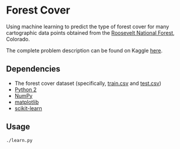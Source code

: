 Forest Cover
============

Using machine learning to predict the type of forest cover for many cartographic
data points obtained from the [Roosevelt National
Forest](http://en.wikipedia.org/wiki/Roosevelt_National_Forest), Colorado.

The complete problem description can be found on Kaggle
[here](https://www.kaggle.com/c/forest-cover-type-prediction/data).

Dependencies
------------

* The forest cover dataset (specifically,
  [train.csv](https://www.kaggle.com/c/forest-cover-type-prediction/download/train.csv.zip)
  and
  [test.csv](https://www.kaggle.com/c/forest-cover-type-prediction/download/test.csv.zip))
* [Python 2](https://www.python.org/)
* [NumPy](http://www.numpy.org/)
* [matplotlib](http://matplotlib.org/)
* [scikit-learn](http://scikit-learn.org/stable/)

Usage
-----

    ./learn.py
